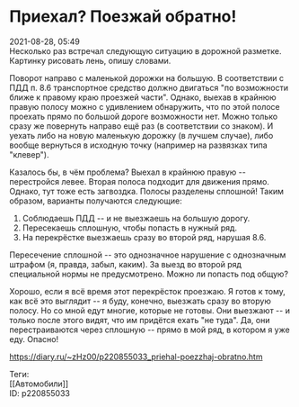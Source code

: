 Приехал? Поезжай обратно!
==========================

   
 2021-08-28, 05:49   
  Несколько раз встречал следующую ситуацию в дорожной разметке. Картинку рисовать лень, опишу словами.   
   
 Поворот направо с маленькой дорожки на большую. В соответствии с ПДД п. 8.6 транспортное средство должно двигаться "по возможности ближе к правому краю проезжей части". Однако, выехав в крайнюю правую полосу можно с удивлением обнаружить, что по этой полосе проехать прямо по большой дороге возможности нет. Можно только сразу же повернуть направо ещё раз (в соответствии со знаком). И уехать либо на новую маленькую дорожку (в лучшем случае), либо вообще вернуться в исходную точку (например на развязках типа "клевер").   
   
 Казалось бы, в чём проблема? Выехал в крайнюю правую -- перестройся левее. Вторая полоса подходит для движения прямо. Однако, тут тоже есть загвоздка. Полосы разделены сплошной! Таким образом, варианты получаются следующие:   
   
 1. Соблюдаешь ПДД -- и не выезжаешь на большую дорогу.   
 2. Пересекаешь сплошную, чтобы попасть в нужный ряд.   
 3. На перекрёстке выезжаешь сразу во второй ряд, нарушая 8.6.   
   
 Пересечение сплошной -- это однозначное нарушение с однозначным штрафом (я, правда, забыл, каким). За выезд во второй ряд специальной нормы не предусмотрено. Можно ли попасть под общую?   
   
 Хорошо, если я всё время этот перекрёсток проезжаю. Я готов к тому, как всё это выглядит -- я буду, конечно, выезжать сразу во вторую полосу. Но со мной едут многие, которые не готовы. Они выезжают -- и только после этого видят, что им придётся ехать "не туда". Да, они перестраиваются через сплошную -- прямо в мой ряд, в котором я уже еду. Опасно!   
    
 <https://diary.ru/~zHz00/p220855033_priehal-poezzhaj-obratno.htm>   
   
 Теги:   
 [[Автомобили]]   
 ID: p220855033
